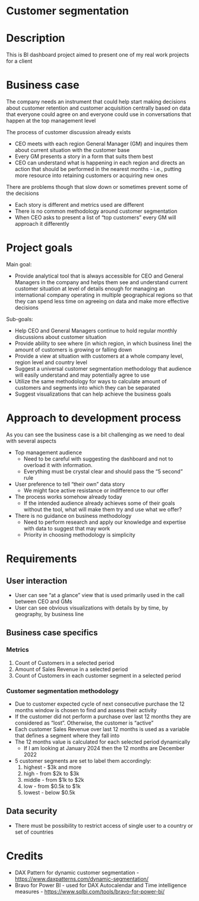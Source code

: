 # Customer segmentation

# Description

This is BI dashboard project aimed to present one of my real work projects for a client

# Business case

The company needs an instrument that could help start making decisions about customer retention and customer acquisition centrally based on data that everyone could agree on and everyone could use in conversations that happen at the top management level

The process of customer discussion already exists 

- CEO meets with each region General Manager (GM) and inquires them about current situation with the customer base
- Every GM presents a story in a form that suits them best
- CEO can understand what is happening in each region and directs an action that should be performed in the nearest months - i.e., putting more resource into retaining customers or acquiring new ones

There are problems though that slow down or sometimes prevent some of the decisions

- Each story is different and metrics used are different
- There is no common methodology around customer segmentation
- When CEO asks to present a list of “top customers” every GM will approach it differently

# Project goals

Main goal:

- Provide analytical tool that is always accessible for CEO and General Managers in the company and helps them see and understand current customer situation at level of details enough for managing an international company operating in multiple geographical regions so that they can spend less time on agreeing on data and make more effective decisions

Sub-goals:

- Help CEO and General Managers continue to hold regular monthly discussions about customer situation
- Provide ability to see where (in which region, in which business line) the amount of customers is growing or falling down
- Provide a view at situation with customers at a whole company level, region level and country level
- Suggest a universal customer segmentation methodology that audience will easily understand and may potentially agree to use
- Utilize the same methodology for ways to calculate amount of customers and segments into which they can be separated
- Suggest visualizations that can help achieve the business goals

# Approach to development process

As you can see the business case is a bit challenging as we need to deal with several aspects

- Top management audience
    - Need to be careful with suggesting the dashboard and not to overload it with information.
    - Everything must be crystal clear and should pass the “5 second” rule
- User preference to tell “their own” data story
    - We might face active resistance or indifference to our offer
- The process works somehow already today
    - If the intended audience already achieves some of their goals without the tool, what will make them try and use what we offer?
- There is no guidance on business methodology
    - Need to perform research and apply our knowledge and expertise with data to suggest that may work
    - Priority in choosing methodology is simplicity

# Requirements

## User interaction

- User can see “at a glance” view that is used primarily used in the call between CEO and GMs
- User can see obvious visualizations with details by by time, by geography, by business line

## Business case specifics

### Metrics

1. Count of Customers in a selected period
2. Amount of Sales Revenue in a selected period
3. Count of Customers in each customer segment in a selected period

### Customer segmentation methodology

- Due to customer expected cycle of next consecutive purchase the 12 months window is chosen to find and assess their activity
- If the customer did not perform a purchase over last 12 months they are considered as “lost”. Otherwise, the customer is “active”
- Each customer Sales Revenue over last 12 months is used as a variable that defines a segment where they fall into
- The 12 months value is calculated for each selected period dynamically
    - If I am looking at January 2024 then the 12 months are December 2022
- 5 customer segments are set to label them accordingly:
    1. highest - $3k and more
    2. high - from $2k to $3k
    3. middle - from $1k to $2k
    4. low - from $0.5k to $1k
    5. lowest - below $0.5k

## Data security

- There must be possibility to restrict access of single user to a country or set of countries

# Credits

- DAX Pattern for dynamic customer segmentation - https://www.daxpatterns.com/dynamic-segmentation/
- Bravo for Power BI - used for DAX Autocalendar and Time intelligence measures - https://www.sqlbi.com/tools/bravo-for-power-bi/